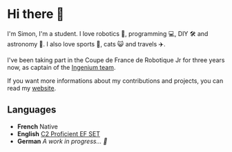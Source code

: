 # Hi there 👋

I'm Simon, I'm a student. I love robotics 🤖, programming 💻, DIY 🛠️ and astronomy 🚀. I also love sports 🏀, cats 😺 and travels ✈️.

I've been taking part in the Coupe de France de Robotique Jr for three years now, as captain of the [Ingenium team](https://ingeniumteam.github.io/).

If you want more informations about my contributions and projects, you can read my [website](https://simonpucheu.github.io/).

## Languages

- **French** Native
- **English** [C2 Proficient EF SET](https://www.efset.org/cert/9syxBM)
- **German** *A work in progress... 💪*